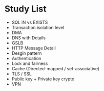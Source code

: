# Study List

- SQL IN vs EXISTS
- Transaction isolation level
- DMA
- DNS with Details
- GSLB
- HTTP Message Detail
- Desgin pattern
- Authentication
- Lock and fairness
- Cache (Directed-mapped / set-associative)
- TLS / SSL
- Public key + Private key crypto
- VPN
